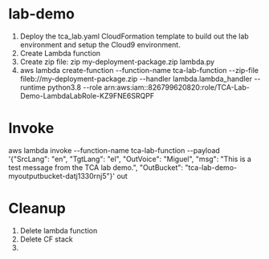 # lab-demo

1. Deploy the tca_lab.yaml CloudFormation template to build out the lab environment and setup the Cloud9 environment.
2. Create Lambda function
3. Create zip file: zip my-deployment-package.zip lambda.py
4. aws lambda create-function --function-name tca-lab-function --zip-file fileb://my-deployment-package.zip --handler lambda.lambda_handler --runtime python3.8 --role arn:aws:iam::826799620820:role/TCA-Lab-Demo-LambdaLabRole-KZ9FNE6SRQPF

# Invoke

aws lambda invoke --function-name tca-lab-function --payload '{"SrcLang": "en", "TgtLang": "el", "OutVoice": "Miguel", "msg": "This is a test message from the TCA lab demo.", "OutBucket": "tca-lab-demo-myoutputbucket-datj1330rnj5"}' out

# Cleanup

1. Delete lambda function
2. Delete CF stack
3.
